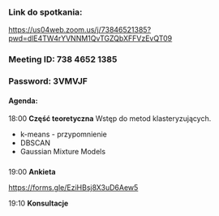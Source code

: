 ### Link do spotkania: 
https://us04web.zoom.us/j/73846521385?pwd=dlE4TW4rYVNNM1QvTGZQbXFFVzEvQT09
### Meeting ID: 738 4652 1385
### Password: 3VMVJF

#### Agenda:
18:00 **Część teoretyczna**
Wstęp do metod klasteryzujących.
- k-means - przypomnienie
- DBSCAN
- Gaussian Mixture Models

### 
19:00 **Ankieta**

https://forms.gle/EziHBsj8X3uD6Aew5

19:10 **Konsultacje**
